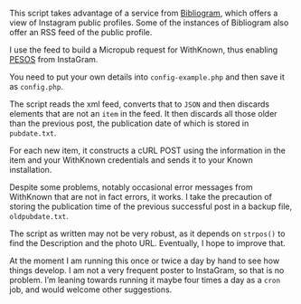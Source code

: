 This script takes advantage of a service from [Bibliogram](https://bibliogram.art), which offers a view of Instagram public profiles. Some of the instances of Bibliogram also offer an RSS feed of the public profile.

I use the feed to build a Micropub request for WithKnown, thus enabling [PESOS](https://indieweb.org/PESOS) from InstaGram.

You need to put your own details into `config-example.php` and then save it as `config.php`.

The script reads the xml feed, converts that to `JSON` and then discards elements that are not an `item` in the feed. It then discards all those older than the previous post, the publication date of which is stored in `pubdate.txt`.

For each new item, it constructs a cURL POST using the information in the item and your WithKnown credentials and sends it to your Known installation.

Despite some problems, notably occasional error messages from WithKnown that are not in fact errors, it works. I take the precaution of storing the publication time of the previous successful post in a backup file, `oldpubdate.txt`.

The script as written may not be very robust, as it depends on `strpos()` to find the Description and the photo URL. Eventually, I hope to improve that.

At the moment I am running this once or twice a day by hand to see how things develop. I am not a very frequent poster to InstaGram, so that is no problem. I’m leaning towards running it maybe four times a day as a `cron` job, and would welcome other suggestions.
